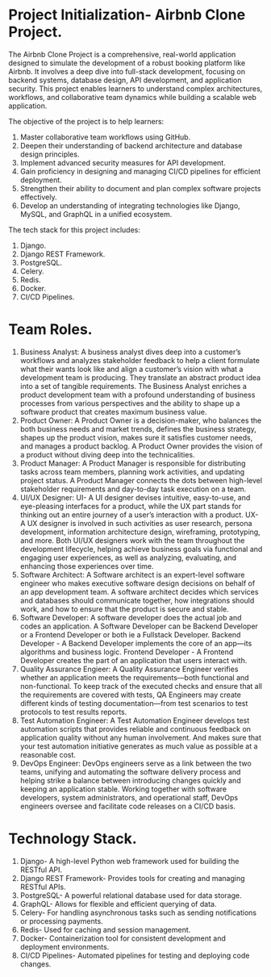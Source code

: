 # Project Initialization- Airbnb Clone Project.
The Airbnb Clone Project  is a comprehensive, real-world application designed to simulate the development of a robust booking platform like Airbnb. It involves a deep dive into full-stack development, focusing on backend systems, database design, API development, and application security. This project enables learners to understand complex architectures, workflows, and collaborative team dynamics while building a scalable web application. 

The objective of the project is to help learners:
1. Master collaborative team workflows using GitHub.
2. Deepen their understanding of backend architecture and database design principles.
3. Implement advanced security measures for API development.
4. Gain proficiency in designing and managing CI/CD pipelines for efficient deployment.
5. Strengthen their ability to document and plan complex software projects effectively.
6. Develop an understanding of integrating technologies like Django, MySQL, and GraphQL in a unified ecosystem.

The tech stack for this project includes:
1. Django.
2. Django REST Framework.
3. PostgreSQL.
4. Celery.
5. Redis.
6. Docker.
7. CI/CD Pipelines. 

# Team Roles.
1. Business Analyst: A business analyst dives deep into a customer’s workflows and analyzes stakeholder feedback to help a client formulate what their wants look like and align a customer’s vision with what a development team is producing. They translate an abstract product idea into a set of tangible requirements. The Business Analyst enriches a product development team with a profound understanding of business processes from various perspectives and the ability to shape up a software product that creates maximum business value.
2. Product Owner: A Product Owner is a decision-maker, who balances the both business needs and market trends, defines the  business strategy, shapes up the product vision, makes sure it satisfies customer needs, and manages a product backlog. A Product Owner provides the vision of a product without diving deep into the technicalities.
3. Product Manager: A Product Manager is responsible for distributing tasks across team members, planning work activities, and updating project status. A Product Manager connects the dots between high-level stakeholder requirements and day-to-day task execution on a team.
4. UI/UX Designer:
   UI- A UI designer devises intuitive, easy-to-use, and eye-pleasing interfaces for a product, while the UX part stands for thinking out an entire journey of a user’s interaction with a product. 
   UX- A UX designer is involved in such activities as user research, persona development, information architecture design, wireframing, prototyping, and more.
Both UI/UX designers work with the team throughout the development lifecycle, helping achieve business goals via functional and engaging user experiences, as well as analyzing, evaluating, and enhancing those experiences over time.
5. Software Architect: A Software architect is an expert-level software engineer who makes executive software design decisions on behalf of an app development team. A software architect decides which services and databases should communicate together, how integrations should work, and how to ensure that the product is secure and stable.
6. Software Developer: A software developer does the actual job and codes an application. A Software Developer can be Backend Developer or a Frontend Developer or both ie a Fullstack Developer.
   Backend Developer -  A Backend Developer implements the core of an app—its algorithms and business logic.
   Frontend Developer - A Frontend Developer creates the part of an application that users interact with.
7. Quality Assurance Engieer: A Quality Assurance Engineer verifies whether an application meets the requirements—both functional and non-functional. To keep track of the executed checks and ensure that all the requirements are covered with tests, QA Engineers may create different kinds of testing documentation—from test scenarios to test protocols to test results reports.
8. Test Automation Engineer: A Test Automation Engineer develops test automation scripts that provides reliable and continuous feedback on application quality without any human involvement. And makes sure that your test automation initiative generates as much value as possible at a reasonable cost.
9. DevOps Engineer: DevOps engineers serve as a link between the two teams, unifying and automating the software delivery process and helping strike a balance between introducing changes quickly and keeping an application stable. Working together with software developers, system administrators, and operational staff, DevOps engineers oversee and facilitate code releases on a CI/CD basis.

# Technology Stack.
1. Django- A high-level Python web framework used for building the RESTful API.
2. Django REST Framework- Provides tools for creating and managing RESTful APIs.
3. PostgreSQL- A powerful relational database used for data storage.
4. GraphQL- Allows for flexible and efficient querying of data.
5. Celery- For handling asynchronous tasks such as sending notifications or processing payments.
6. Redis- Used for caching and session management.
7. Docker- Containerization tool for consistent development and deployment environments.
8. CI/CD Pipelines- Automated pipelines for testing and deploying code changes.


